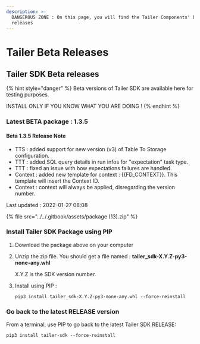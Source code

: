```yaml
---
description: >-
  DANGEROUS ZONE : On this page, you will find the Tailer Components' beta
  releases
---
```


# Tailer Beta Releases

## Tailer SDK Beta releases

{% hint style="danger" %}
Beta versions of Tailer SDK are available here for testing purposes.

INSTALL ONLY IF YOU KNOW WHAT YOU ARE DOING !
{% endhint %}

### Latest BETA package : 1.3.5

#### Beta 1.3.5 Release Note



* TTS : added support for new version (v3) of Table To Storage configuration.
* TTT : added SQL query details in run infos for "expectation" task type.
* TTT : fixed an issue with how expectations failures are handled.
* Context : added new template for context : {{FD\_CONTEXT}}. This template will insert the Context ID.
* Context : context will always be applied, disregarding the version number.

Last updated : 2022-01-27 08:08

{% file src="../../.gitbook/assets/package (13).zip" %}

### Install Tailer SDK Package using PIP

1. Download the package above on your computer
2.  Unzip the zip file. You should get a file named : **tailer\_sdk-X.Y.Z-py3-none-any.whl**

    X.Y.Z is the SDK version number.
3.  Install using PIP :

    `pip3 install tailer_sdk-X.Y.Z-py3-none-any.whl --force-reinstall`

### Go back to the latest RELEASE version

From a terminal, use PIP to go back to the latest Tailer SDK RELEASE:

`pip3 install tailer-sdk --force-reinstall`

###
